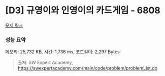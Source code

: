 # [D3] 규영이와 인영이의 카드게임 - 6808 

[문제 링크](https://swexpertacademy.com/main/code/problem/problemDetail.do?contestProbId=AWgv9va6HnkDFAW0) 

### 성능 요약

메모리: 25,732 KB, 시간: 1,736 ms, 코드길이: 2,297 Bytes



> 출처: SW Expert Academy, https://swexpertacademy.com/main/code/problem/problemList.do